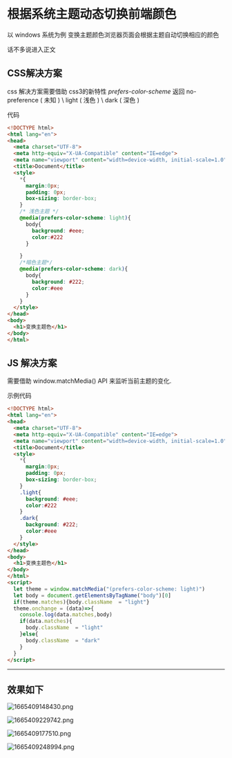 # 根据系统主题动态切换前端颜色

以 windows 系统为例 变换主题颜色浏览器页面会根据主题自动切换相应的颜色

话不多说进入正文

## CSS解决方案

css 解决方案需要借助 css3的新特性 *prefers-color-scheme* 返回 no-preference ( 未知 ) \ light ( 浅色 ) \ dark ( 深色 )

代码

```html
<!DOCTYPE html>
<html lang="en">
<head>
  <meta charset="UTF-8">
  <meta http-equiv="X-UA-Compatible" content="IE=edge">
  <meta name="viewport" content="width=device-width, initial-scale=1.0">
  <title>Document</title>
  <style>
    *{
      margin:0px;
      padding: 0px;
      box-sizing: border-box;
    }
    /* 浅色主题 */
    @media(prefers-color-scheme: light){ 
      body{
        background: #eee;
        color:#222
      }

    }
    /*暗色主题*/
    @media(prefers-color-scheme: dark){
      body{
        background: #222;
        color:#eee
      }
    }
  </style>
</head>
<body>
  <h1>变换主题色</h1>
</body>
</html>
```

## JS 解决方案

需要借助 window.matchMedia() API 来监听当前主题的变化.

示例代码

```html
<!DOCTYPE html>
<html lang="en">
<head>
  <meta charset="UTF-8">
  <meta http-equiv="X-UA-Compatible" content="IE=edge">
  <meta name="viewport" content="width=device-width, initial-scale=1.0">
  <title>Document</title>
  <style>
    *{
      margin:0px;
      padding: 0px;
      box-sizing: border-box;
    }
    .light{
      background: #eee;
      color:#222
    }
    .dark{
      background: #222;
      color:#eee
    }
  </style>
</head>
<body>
  <h1>变换主题色</h1>
</body>
</html>
<script>
  let theme = window.matchMedia("(prefers-color-scheme: light)")
  let body = document.getElementsByTagName("body")[0]
  if(theme.matches){body.className  = "light"}
  theme.onchange = (data)=>{
    console.log(data.matches,body)
    if(data.matches){
      body.className  = "light"
    }else{
      body.className  = "dark"
    }
  }
</script>
```

---

## 效果如下

![1665409148430.png](https://img1.imgtp.com/2022/10/10/K6X8QPNW.png)

![1665409229742.png](https://img1.imgtp.com/2022/10/10/5mP8ok2s.png)

![1665409177510.png](https://img1.imgtp.com/2022/10/10/ri2OwfDX.png)

![1665409248994.png](https://img1.imgtp.com/2022/10/10/XFzfgWeg.png)